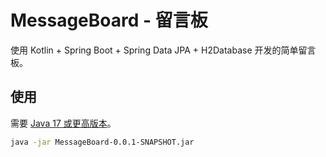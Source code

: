 # MessageBoard - 留言板

使用 Kotlin + Spring Boot + Spring Data JPA + H2Database 开发的简单留言板。

## 使用

需要 [Java 17 或更高版本](https://jdk.java.net/)。

```bash
java -jar MessageBoard-0.0.1-SNAPSHOT.jar
```
